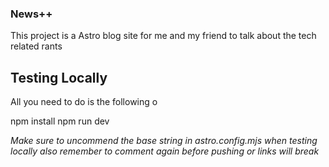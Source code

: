 ### News++ 

This project is a Astro blog site for me and my friend to talk about the tech related rants

## Testing Locally

All you need to do is the following o

npm install
npm run dev

*Make sure to uncommend the base string in astro.config.mjs when testing locally*
*also remember to comment again before pushing or links will break*
